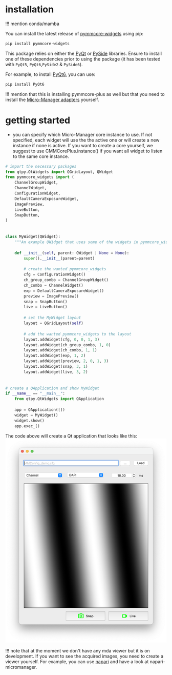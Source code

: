 # installation

!!! mention conda/mamba

You can install the latest release of [pymmcore-widgets](https://pypi.org/project/pymmcore-widgets/) using pip:

```sh
pip install pymmcore-widgets
```

This package relies on either the [PyQt](https://riverbankcomputing.com/software/pyqt/) or [PySide](https://www.qt.io/qt-for-python) libraries. Ensure to install one of these dependencies prior to using the package (it has been tested with `PyQt5`, `PyQt6`,`PySide2` & `PySide6`).

For example, to install [PyQt6](https://riverbankcomputing.com/software/pyqt/download), you can use:

```sh
pip install PyQt6
```

!!! mention that this is installing pymmcore-plus as well but that you need to install the [Micro-Manager adapters](https://pymmcore-plus.github.io/pymmcore-plus/install/#installing-micro-manager-device-adapters) yourself.



# getting started

- you can specify which Micro-Manager core instance to use. If not specified, each widget will use the the active one or will create a new instance if none is active. If you want to create a core yourself, we suggest to use CMMCorePlus.instance() if you want all widget to listen to the same core instance. 

```python
# import the necessary packages
from qtpy.QtWidgets import QGridLayout, QWidget
from pymmcore_widgets import (
    ChannelGroupWidget,
    ChannelWidget,
    ConfigurationWidget,
    DefaultCameraExposureWidget,
    ImagePreview,
    LiveButton,
    SnapButton,
)


class MyWidget(QWidget):
    """An example QWidget that uses some of the widgets in pymmcore_widgets."""

    def __init__(self, parent: QWidget | None = None):
        super().__init__(parent=parent)

        # create the wanted pymmcore_widgets
        cfg = ConfigurationWidget()
        ch_group_combo = ChannelGroupWidget()
        ch_combo = ChannelWidget()
        exp = DefaultCameraExposureWidget()
        preview = ImagePreview()
        snap = SnapButton()
        live = LiveButton()

        # set the MyWidget layout
        layout = QGridLayout(self)

        # add the wanted pymmcore_widgets to the layout
        layout.addWidget(cfg, 0, 0, 1, 3)
        layout.addWidget(ch_group_combo, 1, 0)
        layout.addWidget(ch_combo, 1, 1)
        layout.addWidget(exp, 1, 2)
        layout.addWidget(preview, 2, 0, 1, 3)
        layout.addWidget(snap, 3, 1)
        layout.addWidget(live, 3, 2)


# create a QApplication and show MyWidget
if __name__ == "__main__":
    from qtpy.QtWidgets import QApplication

    app = QApplication([])
    widget = MyWidget()
    widget.show()
    app.exec_()
```

The code above will create a Qt application that looks like this:
![MyWidget](./images/my_widget_example.png)



!!! note that at the moment we don't have any mda viewer but it is on development. If you want to see the acquired images, you need to create a viewer yourself. For example, you can use [napari](https://napari.org/) and have a look at napari-micromanager.
